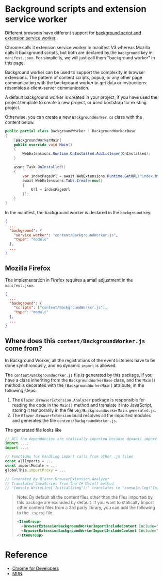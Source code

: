 # Background scripts and extension service worker

Different browsers have different support for [background script and extension service worker](https://developer.mozilla.org/en-US/docs/Mozilla/Add-ons/WebExtensions/manifest.json/background#browser_support).

Chrome calls it extension service worker in manifest V3 whereas Mozilla calls it background scripts, but both are declared by.the `background` key in `manifest.json`. For simplicity, we will just call them "background worker" in this page.

Background worker can be used to support the complexity in browser extensions. The pattern of content scripts, popup, or any other page communicating with the background worker to get data or instructions resembles a client-server communication.

A default background worker is created in your project, if you have used the project template to create a new project, or used bootstrap for existing project.

Otherwise, you can create a new `BackgroundWorker.cs` class with the content below.

```csharp
public partial class BackgroundWorker : BackgroundWorkerBase
{
    [BackgroundWorkerMain]
    public override void Main()
    {
        WebExtensions.Runtime.OnInstalled.AddListener(OnInstalled);
    }

    async Task OnInstalled()
    {
        var indexPageUrl = await WebExtensions.Runtime.GetURL("index.html");
        await WebExtensions.Tabs.Create(new()
        {
            Url = indexPageUrl
        });
    }
}
```

In the manifest, the background worker is declared in the `background` key.

```json
{
  ...
  "background": {
    "service_worker": "content/BackgroundWorker.js",
    "type": "module"
  },
  ...
}
```


## Mozilla Firefox

The implementation in Firefox requires a small adjustment in the `manifest.json`.

```json
{
  ...
  "background": {
    "scripts": ["content/BackgroundWorker.js"],
    "type": "module"
  },
  ...
}
```


## Where does this `content/BackgroundWorker.js` come from?

In Background Worker, all the registrations of the event listeners have to be done synchronously, and no dynamic `import` is allowed.

The `content/BackgroundWorker.js` file is generated by this package, if you have a class inheriting from the `BackgroundWorkerBase` class, and the `Main()` method is decorated with the `[BackgroundWorkerMain]` attribute, in the following steps:

1. The `Blazor.BrowserExtension.Analyzer` package is responsible for reading the code in the `Main()` method and translate it into JavaScript, storing it temporarily in the file `obj/BackgroundWorkerMain.generated.js`.
0. The `Blazor.BrowserExtension` build resolves all the imported modules and generates the file `content/BackgroundWorker.js`.

The generated file looks like

```javascript
// All the dependencies are statically imported because dynamic import is not allowed
import ...;
import ...;

// Functions for handling import calls from other .js files
const allImports = ...
const importModule = ...
globalThis.importProxy = ...

// Generated by Blazor.BrowserExtension.Analyzer
// Translated JavaScript from the C# Main() method
// "Console.WriteLine("Initializing");" translates to "console.log("Initializing");"
```

> Note: By default all the content files other than the files imported by this package are excluded by default.
> If you want to statically import other content files from a 3rd party library, you can add the following to the `.csproj` file.
> ```xml
> <ItemGroup>
>   <BrowserExtensionBackgroundWorkerImportIncludeContent Include="content/PackageId1/path/to/script1.js" />
>   <BrowserExtensionBackgroundWorkerImportIncludeContent Include="content/PackageId2/path/to/script.js" />
> </ItemGroup>
> ```


# Reference

- [Chrome for Developers](https://developer.chrome.com/docs/extensions/develop/concepts/service-workers)
- [MDN](https://developer.mozilla.org/en-US/docs/Mozilla/Add-ons/WebExtensions/Background_scripts)
